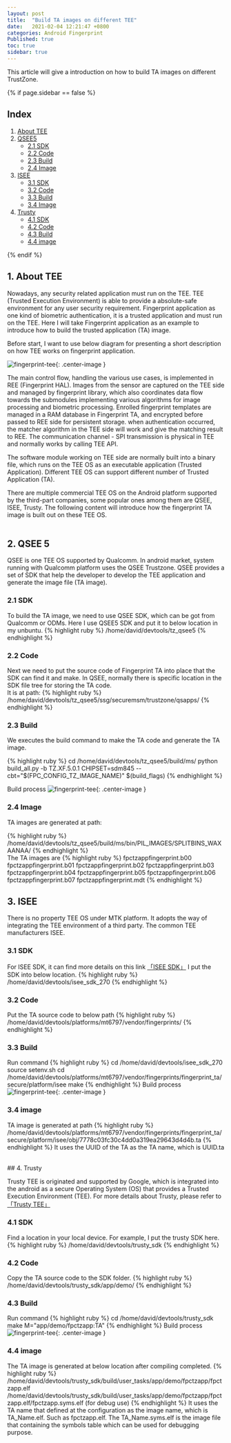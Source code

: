 ```yaml
---
layout: post
title:  "Build TA images on different TEE"
date:   2021-02-04 12:21:47 +0800
categories: Android Fingerprint
Published: true
toc: true
sidebar: true
---
```

This article will give a introduction on how to build TA images on different TrustZone.

{% if page.sidebar == false %}
<div class = "separator"></div>

## Index

1. [About TEE](#1)
2. [QSEE5](#2)
    + [2.1 SDK](#2.1)
    + [2.2 Code ](#2.2)
    + [2.3 Build](#2.3)
    + [2.4 Image](#2.4)
3. [ISEE](#3)
    + [3.1 SDK](#3.1)
    + [3.2 Code ](#3.2)
    + [3.3 Build](#3.3)
    + [3.4 Image](#3.4)
4. [Trusty](#4)
    + [4.1 SDK](#4.1)
    + [4.2 Code ](#4.2)
    + [4.3 Build](#4.3)
    + [4.4 image](#4.4)
    
<div class = "separator"></div>
{% endif %}

## <span id ="1">1. About TEE</span>
Nowadays, any security related application must run on the TEE. TEE (Trusted Execution Environment) is able to provide a absolute-safe environment for any user security requirement. Fingerprint application as one kind of biometric authentication, it is a trusted application and must run on the TEE. Here I will take Fingerprint application as an example to introduce how to build the trusted application (TA) image.

Before start, I want to use below diagram for presenting a short description on how TEE works on fingerprint application. 

![fingerprint-tee]({{site.baseurl}}/assets/image/fingerprint-build-ta-01.png){: .center-image }

The main control flow, handling the various use cases, is implemented in REE (Fingerprint HAL). Images from the sensor are captured on the TEE side and managed by fingerprint library, which also coordinates data flow towards the submodules implementing various algorithms for image processing and biometric processing. Enrolled fingerprint templates are managed in a RAM database in Fingerprint TA, and encrypted before passed to REE side for persistent storage. when authentication occurred, the matcher algorithm in the TEE side will work and give the matching result to REE. The communication channel - SPI transmission is physical in TEE and normally works by calling TEE API.

The software module working on TEE side are normally built into a binary file, which runs on the TEE OS as an executable application (Trusted Application). Different TEE OS can support different number of Trusted Application (TA). 
 
There are multiple commercial TEE OS on the Android platform supported by the third-part companies, some popular ones among them are QSEE, ISEE, Trusty. The following content will introduce how the fingerprint TA image is built out on these TEE OS.  
<br>
## <span id ="2">2. QSEE 5</span>
QSEE is one TEE OS supported by Qualcomm. In android market, system running with Qualcomm platform uses the QSEE Trustzone. QSEE provides a set of SDK that help the developer to develop the TEE application and generate the image file (TA image). 

### <span id ="2.1">2.1 SDK </span>
To build the TA image, we need to use QSEE SDK, which can be got from Qualcomm or ODMs. Here I use QSEE5 SDK and put it to below location in my unbuntu.
{% highlight ruby %}
/home/david/devtools/tz_qsee5
{% endhighlight %}
### <span id ="2.2">2.2 Code </span>
Next we need to put the source code of Fingerprint TA into place that the SDK can find it and make.
In QSEE, normally there is specific location in the SDK file tree for storing the TA code.    
It is at path:
{% highlight ruby %}
/home/david/devtools/tz_qsee5/ssg/securemsm/trustzone/qsapps/
{% endhighlight %}
### <span id ="2.3">2.3 Build </span>
We executes the build command to make the TA code and generate the TA image.

{% highlight ruby %}
cd /home/david/devtools/tz_qsee5/build/ms/
python build_all.py -b TZ.XF.5.0.1 CHIPSET=sdm845 --cbt="$(FPC_CONFIG_TZ_IMAGE_NAME)" $(build_flags)
{% endhighlight %}

Build process
![fingerprint-tee]({{site.baseurl}}/assets/image/fingerprint-build-ta-02.png){: .center-image }

### <span id ="2.4">2.4 Image </span>
TA images are generated at path:

{% highlight ruby %}
/home/david/devtools/tz_qsee5/build/ms/bin/PIL_IMAGES/SPLITBINS_WAXAANAA/
{% endhighlight %}
<br>
The TA images are
{% highlight ruby %}
fpctzappfingerprint.b00
fpctzappfingerprint.b01
fpctzappfingerprint.b02
fpctzappfingerprint.b03
fpctzappfingerprint.b04
fpctzappfingerprint.b05
fpctzappfingerprint.b06
fpctzappfingerprint.b07
fpctzappfingerprint.mdt
{% endhighlight %}
<br>
## <span id ="3">3. ISEE </span>
There is no property TEE OS under MTK platform. It adopts the way of integrating the TEE environment of a third party. The common TEE manufacturers ISEE.

### <span id ="2.1">3.1 SDK </span>

For ISEE SDK, it can find more details on this link [「ISEE SDK」](https://www.beanpodtech.com/%e4%b8%bb%e8%a6%81%e4%ba%a7%e5%93%81/isee-sdk/)
I put the SDK into below location.
{% highlight ruby %}
/home/david/devtools/isee_sdk_270
{% endhighlight %}
### <span id ="3.2">3.2 Code </span>
Put the TA source code to below path 
{% highlight ruby %}
/home/david/devtools/platforms/mt6797/vendor/fingerprints/
{% endhighlight %}
### <span id ="3.3">3.3 Build </span>
Run command
{% highlight ruby %}
cd /home/david/devtools/isee_sdk_270
source setenv.sh 
cd /home/david/devtools/platforms/mt6797/vendor/fingerprints/fingerprint_ta/secure/platform/isee
 make
{% endhighlight %}
Build process
![fingerprint-tee]({{site.baseurl}}/assets/image/fingerprint-build-ta-03.png){: .center-image }
### <span id ="3.4">3.4 image </span>
TA image is generated at path
{% highlight ruby %}
/home/david/devtools/platforms/mt6797/vendor/fingerprints/fingerprint_ta/secure/platform/isee/obj/7778c03fc30c4dd0a319ea29643d4d4b.ta
{% endhighlight %}
It uses the UUID of the TA as the TA name, which is UUID.ta

<br>
## <span id ="4">4. Trusty </span>

Trusty TEE is originated and supported by Google, which is integrated into the android as a secure Operating System (OS) that provides a Trusted Execution Environment (TEE).
For more details about Trusty, please refer to  [「Trusty TEE」](https://source.android.com/security/trusty)
### <span id ="4.1">4.1 SDK </span>
Find a location in your local device.
For example, I put the trusty SDK here.
{% highlight ruby %}
/home/david/devtools/trusty_sdk
{% endhighlight %}
### <span id ="4.2">4.2 Code </span>
Copy the TA source code to the SDK folder.
{% highlight ruby %}
/home/david/devtools/trusty_sdk/app/demo/
{% endhighlight %}
### <span id ="4.3">4.3 Build </span>
Run command
{% highlight ruby %}
cd /home/david/devtools/trusty_sdk
make M="app/demo/fpctzapp:TA"
{% endhighlight %}
Build process
![fingerprint-tee]({{site.baseurl}}/assets/image/fingerprint-build-ta-04.png){: .center-image }
### <span id ="4.4">4.4 image </span>
The TA image is generated at below location after compiling completed.
{% highlight ruby %}
/home/david/devtools/trusty_sdk/build/user_tasks/app/demo/fpctzapp/fpctzapp.elf
/home/david/devtools/trusty_sdk/build/user_tasks/app/demo/fpctzapp/fpctzapp.elf/fpctzapp.syms.elf (for debug use)
{% endhighlight %}
It uses the TA name that defined at the configuration as the image name, which is TA_Name.elf. 
Such as fpctzapp.elf. The TA_Name.syms.elf is the image file that containing the symbols table which can be used for debugging purpose.

